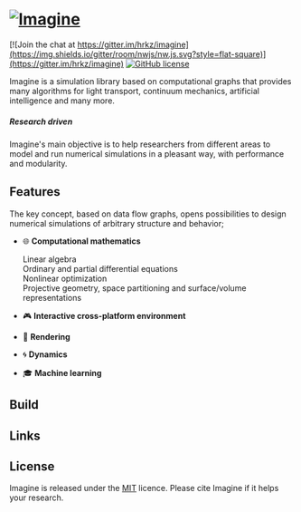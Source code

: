 [![Imagine](https://github.com/hrkz/imagine/blob/gh-pages/images/imagine_render_100.png)](http://imagine-research.org)
=======================

[![Join the chat at https://gitter.im/hrkz/imagine](https://img.shields.io/gitter/room/nwjs/nw.js.svg?style=flat-square)](https://gitter.im/hrkz/imagine)
[![GitHub license](https://img.shields.io/github/license/hrkz/imagine.svg?style=flat-square)](https://github.com/hrkz/imagine/blob/master/LICENSE)

Imagine is a simulation library based on computational graphs that provides many algorithms
for light transport, continuum mechanics, artificial intelligence and many more.

##### Research driven

Imagine's main objective is to help researchers from different areas to model and run numerical
simulations in a pleasant way, with performance and modularity.

## Features

The key concept, based on data flow graphs, opens possibilities to design numerical simulations of
arbitrary structure and behavior;

* :globe_with_meridians: **Computational mathematics**

	Linear algebra  
	Ordinary and partial differential equations  
	Nonlinear optimization  
	Projective geometry, space partitioning and surface/volume representations  

* :video_game: **Interactive cross-platform environment**
* :high_brightness: **Rendering**
* :cyclone: **Dynamics**
* :mortar_board: **Machine learning**

## Build

## Links

## License

Imagine is released under the [MIT](LICENSE) licence.
Please cite Imagine if it helps your research.
